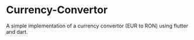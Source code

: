 # Currency-Convertor
A simple implementation of a currency convertor (EUR to RON) using flutter and dart.
